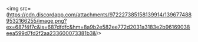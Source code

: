 <img src=(https://cdn.discordapp.com/attachments/972227385158139914/1396774889532166255/image.png?ex=687f4f7c&is=687dfdfc&hm=8a9b2e582ee772d2031a3183e2b96169038eea599d7fd2f2aa233600073381b3&)>
